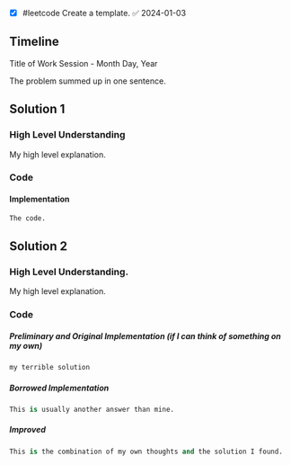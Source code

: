 - [x] #leetcode Create a template. ✅ 2024-01-03
## Timeline
Title of Work Session - Month Day, Year

The problem summed up in one sentence.
## Solution 1

### High Level Understanding

My high level explanation.
### Code
#### Implementation
```Python
The code.
```
## Solution 2

### High Level Understanding.

My high level explanation.
### Code
##### Preliminary and Original Implementation (if I can think of something on my own)
```Python
my terrible solution
```
##### Borrowed Implementation
```Python
This is usually another answer than mine.
```
##### Improved 
```Python
This is the combination of my own thoughts and the solution I found.
```
